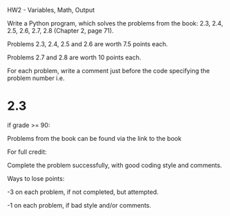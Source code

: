 HW2 - Variables, Math, Output

Write a Python program, which solves the problems from the book: 2.3, 2.4, 2.5, 2.6, 2.7, 2.8 (Chapter 2, page 71).  

Problems 2.3, 2.4, 2.5 and 2.6 are worth 7.5 points each.  

Problems 2.7 and 2.8 are worth 10 points each.

 

For each problem, write a comment just before the code specifying the problem number i.e.

# 2.3

if grade >= 90:

 

Problems from the book can be found via the link to the book


For full credit:

Complete the problem successfully, with good coding style and comments.

 

Ways to lose points:

-3 on each problem, if not completed, but attempted.

-1 on each problem, if bad style and/or comments.
